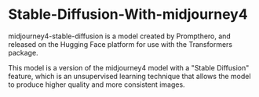 # Stable-Diffusion-With-midjourney4

midjourney4-stable-diffusion is a model created by Prompthero, and released on the Hugging Face platform for use with the Transformers package.

This model is a version of the midjourney4 model with a "Stable Diffusion" feature, which is an unsupervised learning technique that allows the model to produce higher quality and more consistent images.

